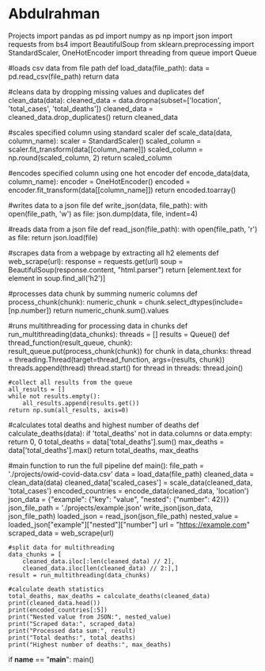 # Abdulrahman
Projects 
import pandas as pd
import numpy as np
import json
import requests
from bs4 import BeautifulSoup
from sklearn.preprocessing import StandardScaler, OneHotEncoder
import threading
from queue import Queue

#loads csv data from file path
def load_data(file_path):
    data = pd.read_csv(file_path)
    return data

#cleans data by dropping missing values and duplicates
def clean_data(data):
    cleaned_data = data.dropna(subset=['location', 'total_cases', 'total_deaths'])
    cleaned_data = cleaned_data.drop_duplicates()
    return cleaned_data

#scales specified column using standard scaler
def scale_data(data, column_name):
    scaler = StandardScaler()
    scaled_column = scaler.fit_transform(data[[column_name]])
    scaled_column = np.round(scaled_column, 2)
    return scaled_column

#encodes specified column using one hot encoder
def encode_data(data, column_name):
    encoder = OneHotEncoder()
    encoded = encoder.fit_transform(data[[column_name]])
    return encoded.toarray()

#writes data to a json file
def write_json(data, file_path):
    with open(file_path, 'w') as file:
        json.dump(data, file, indent=4)

#reads data from a json file
def read_json(file_path):
    with open(file_path, 'r') as file:
        return json.load(file)

#scrapes data from a webpage by extracting all h2 elements
def web_scrape(url):
    response = requests.get(url)
    soup = BeautifulSoup(response.content, "html.parser")
    return [element.text for element in soup.find_all('h2')]

#processes data chunk by summing numeric columns
def process_chunk(chunk):
    numeric_chunk = chunk.select_dtypes(include=[np.number])
    return numeric_chunk.sum().values

#runs multithreading for processing data in chunks
def run_multithreading(data_chunks):
    threads = []
    results = Queue()
    def thread_function(result_queue, chunk):
        result_queue.put(process_chunk(chunk))
    for chunk in data_chunks:
        thread = threading.Thread(target=thread_function, args=(results, chunk))
        threads.append(thread)
        thread.start()
    for thread in threads:
        thread.join()

    #collect all results from the queue
    all_results = []
    while not results.empty():
        all_results.append(results.get())
    return np.sum(all_results, axis=0)

#calculates total deaths and highest number of deaths
def calculate_deaths(data):
    if 'total_deaths' not in data.columns or data.empty:
        return 0, 0
    total_deaths = data['total_deaths'].sum()
    max_deaths = data['total_deaths'].max()
    return total_deaths, max_deaths

#main function to run the full pipeline
def main():
    file_path = './projects/owid-covid-data.csv'
    data = load_data(file_path)
    cleaned_data = clean_data(data)
    cleaned_data['scaled_cases'] = scale_data(cleaned_data, 'total_cases')
    encoded_countries = encode_data(cleaned_data, 'location')
    json_data = {"example": {"key": "value", "nested": {"number": 42}}}
    json_file_path = './projects/example.json'
    write_json(json_data, json_file_path)
    loaded_json = read_json(json_file_path)
    nested_value = loaded_json["example"]["nested"]["number"]
    url = "https://example.com"
    scraped_data = web_scrape(url)

    #split data for multithreading
    data_chunks = [
        cleaned_data.iloc[:len(cleaned_data) // 2],
        cleaned_data.iloc[len(cleaned_data) // 2:],]
    result = run_multithreading(data_chunks)

    #calculate death statistics
    total_deaths, max_deaths = calculate_deaths(cleaned_data)
    print(cleaned_data.head())
    print(encoded_countries[:5])
    print("Nested value from JSON:", nested_value)
    print("Scraped data:", scraped_data)
    print("Processed data sum:", result)
    print("Total deaths:", total_deaths)
    print("Highest number of deaths:", max_deaths)
if __name__ == "__main__":
    main()
